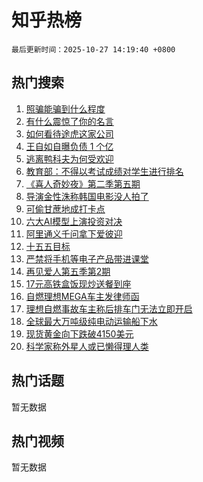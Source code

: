 # 知乎热榜

`最后更新时间：2025-10-27 14:19:40 +0800`

## 热门搜索

1. [照骗能骗到什么程度](https://www.zhihu.com/search?q=%E7%85%A7%E9%AA%97%E8%83%BD%E9%AA%97%E5%88%B0%E4%BB%80%E4%B9%88%E7%A8%8B%E5%BA%A6)
1. [有什么震惊了你的名言](https://www.zhihu.com/search?q=%E6%9C%89%E4%BB%80%E4%B9%88%E9%9C%87%E6%83%8A%E4%BA%86%E4%BD%A0%E7%9A%84%E5%90%8D%E8%A8%80)
1. [如何看待途虎这家公司](https://www.zhihu.com/search?q=%E5%A6%82%E4%BD%95%E7%9C%8B%E5%BE%85%E9%80%94%E8%99%8E%E8%BF%99%E5%AE%B6%E5%85%AC%E5%8F%B8)
1. [王自如自曝负债 1 个亿](https://www.zhihu.com/search?q=%E7%8E%8B%E8%87%AA%E5%A6%82%E8%87%AA%E6%9B%9D%E8%B4%9F%E5%80%BA%201%20%E4%B8%AA%E4%BA%BF)
1. [逃离鸭科夫为何受欢迎](https://www.zhihu.com/search?q=%E9%80%83%E7%A6%BB%E9%B8%AD%E7%A7%91%E5%A4%AB%E4%B8%BA%E4%BD%95%E5%8F%97%E6%AC%A2%E8%BF%8E)
1. [教育部：不得以考试成绩对学生进行排名](https://www.zhihu.com/search?q=%E6%95%99%E8%82%B2%E9%83%A8%EF%BC%9A%E4%B8%8D%E5%BE%97%E4%BB%A5%E8%80%83%E8%AF%95%E6%88%90%E7%BB%A9%E5%AF%B9%E5%AD%A6%E7%94%9F%E8%BF%9B%E8%A1%8C%E6%8E%92%E5%90%8D)
1. [《喜人奇妙夜》第二季第五期](https://www.zhihu.com/search?q=%E3%80%8A%E5%96%9C%E4%BA%BA%E5%A5%87%E5%A6%99%E5%A4%9C%E3%80%8B%E7%AC%AC%E4%BA%8C%E5%AD%A3%E7%AC%AC%E4%BA%94%E6%9C%9F)
1. [导演金性洙称韩国电影没人拍了](https://www.zhihu.com/search?q=%E5%AF%BC%E6%BC%94%E9%87%91%E6%80%A7%E6%B4%99%E7%A7%B0%E9%9F%A9%E5%9B%BD%E7%94%B5%E5%BD%B1%E6%B2%A1%E4%BA%BA%E6%8B%8D%E4%BA%86)
1. [可偷甘蔗地成打卡点](https://www.zhihu.com/search?q=%E5%8F%AF%E5%81%B7%E7%94%98%E8%94%97%E5%9C%B0%E6%88%90%E6%89%93%E5%8D%A1%E7%82%B9)
1. [六大AI模型上演投资对决](https://www.zhihu.com/search?q=%E5%85%AD%E5%A4%A7AI%E6%A8%A1%E5%9E%8B%E4%B8%8A%E6%BC%94%E6%8A%95%E8%B5%84%E5%AF%B9%E5%86%B3)
1. [阿里通义千问拿下爱彼迎](https://www.zhihu.com/search?q=%E9%98%BF%E9%87%8C%E9%80%9A%E4%B9%89%E5%8D%83%E9%97%AE%E6%8B%BF%E4%B8%8B%E7%88%B1%E5%BD%BC%E8%BF%8E)
1. [十五五目标](https://www.zhihu.com/search?q=%E5%8D%81%E4%BA%94%E4%BA%94%E7%9B%AE%E6%A0%87)
1. [严禁将手机等电子产品带进课堂](https://www.zhihu.com/search?q=%E4%B8%A5%E7%A6%81%E5%B0%86%E6%89%8B%E6%9C%BA%E7%AD%89%E7%94%B5%E5%AD%90%E4%BA%A7%E5%93%81%E5%B8%A6%E8%BF%9B%E8%AF%BE%E5%A0%82)
1. [再见爱人第五季第2期](https://www.zhihu.com/search?q=%E5%86%8D%E8%A7%81%E7%88%B1%E4%BA%BA%E7%AC%AC%E4%BA%94%E5%AD%A3%E7%AC%AC2%E6%9C%9F)
1. [17元高铁盒饭现炒送餐到座](https://www.zhihu.com/search?q=17%E5%85%83%E9%AB%98%E9%93%81%E7%9B%92%E9%A5%AD%E7%8E%B0%E7%82%92%E9%80%81%E9%A4%90%E5%88%B0%E5%BA%A7)
1. [自燃理想MEGA车主发律师函](https://www.zhihu.com/search?q=%E8%87%AA%E7%87%83%E7%90%86%E6%83%B3MEGA%E8%BD%A6%E4%B8%BB%E5%8F%91%E5%BE%8B%E5%B8%88%E5%87%BD)
1. [理想自燃事故车主称后排车门无法立即开启](https://www.zhihu.com/search?q=%E7%90%86%E6%83%B3%E8%87%AA%E7%87%83%E4%BA%8B%E6%95%85%E8%BD%A6%E4%B8%BB%E7%A7%B0%E5%90%8E%E6%8E%92%E8%BD%A6%E9%97%A8%E6%97%A0%E6%B3%95%E7%AB%8B%E5%8D%B3%E5%BC%80%E5%90%AF)
1. [全球最大万吨级纯电动运输船下水](https://www.zhihu.com/search?q=%E5%85%A8%E7%90%83%E6%9C%80%E5%A4%A7%E4%B8%87%E5%90%A8%E7%BA%A7%E7%BA%AF%E7%94%B5%E5%8A%A8%E8%BF%90%E8%BE%93%E8%88%B9%E4%B8%8B%E6%B0%B4)
1. [现货黄金向下跌破4150美元](https://www.zhihu.com/search?q=%E7%8E%B0%E8%B4%A7%E9%BB%84%E9%87%91%E5%90%91%E4%B8%8B%E8%B7%8C%E7%A0%B44150%E7%BE%8E%E5%85%83)
1. [科学家称外星人或已懒得理人类](https://www.zhihu.com/search?q=%E7%A7%91%E5%AD%A6%E5%AE%B6%E7%A7%B0%E5%A4%96%E6%98%9F%E4%BA%BA%E6%88%96%E5%B7%B2%E6%87%92%E5%BE%97%E7%90%86%E4%BA%BA%E7%B1%BB)

## 热门话题

暂无数据

## 热门视频

暂无数据
